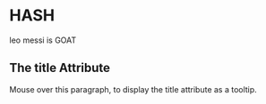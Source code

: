 # HASH
leo messi is GOAT
<!DOCTYPE html>
<html>
<body>
<h2 title="I'm a header">The title Attribute</h2>
<p title="I'm a tooltip">Mouse over this paragraph, to display the title attribute as a tooltip.</p>
</body>
</html>
